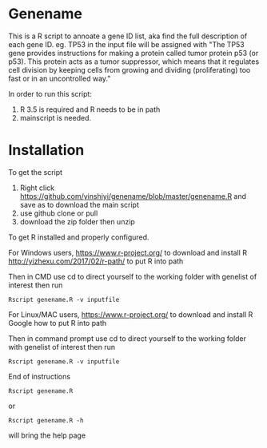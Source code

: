 # Genename

This is a R script to annoate a gene ID list, aka find the full description of each gene ID.
eg. TP53 in the input file will be assigned with "The TP53 gene provides instructions for making a protein called tumor protein p53 (or p53). This protein acts as a tumor suppressor, which means that it regulates cell division by keeping cells from growing and dividing (proliferating) too fast or in an uncontrolled way."

In order to run this script:
1. R 3.5 is required and R needs to be in path 
2. mainscript is needed.

# Installation
To get the script
1. Right click https://github.com/yinshiyi/genename/blob/master/genename.R and save as to download the main script
2. use github clone or pull
3. download the zip folder then unzip

To get R installed and properly configured.

For Windows users, 
https://www.r-project.org/ to download and install R
http://yizhexu.com/2017/02/r-path/ to put R into path

Then in CMD use cd to direct yourself to the working folder with genelist of interest then run 
```{R}
Rscript genename.R -v inputfile
```

For Linux/MAC users,
https://www.r-project.org/ to download and install R
Google how to put R into path

Then in command prompt use cd to direct yourself to the working folder with genelist of interest then run 
```{R}
Rscript genename.R -v inputfile
```
End of instructions

```{R}
Rscript genename.R
```
or 
```{R}
Rscript genename.R -h
```
will bring the help page

